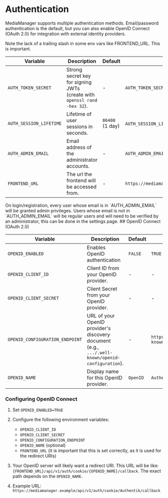 # Authentication

MediaManager supports multiple authentication methods. Email/password authentication is the default, but you can also
enable OpenID Connect (OAuth 2.0) for integration with external identity providers.


<note>
   Note the lack of a trailing slash in some env vars like FRONTEND_URL. This is important.
</note>

| Variable                | Description                                                              | Default         | Example                                   | Required |
|-------------------------|--------------------------------------------------------------------------|-----------------|-------------------------------------------|----------|
| `AUTH_TOKEN_SECRET`     | Strong secret key for signing JWTs (create with `openssl rand -hex 32`). | -               | `AUTH_TOKEN_SECRET=your_super_secret_key` | Yes      |
| `AUTH_SESSION_LIFETIME` | Lifetime of user sessions in seconds.                                    | `86400` (1 day) | `AUTH_SESSION_LIFETIME=604800` (1 week)   | No       |
| `AUTH_ADMIN_EMAIL`      | Email address of the administrator accounts.                             | -               | `AUTH_ADMIN_EMAIL=admin@example.com`      | Yes      |
| `FRONTEND_URL`          | The url the frontend will be accessed from.                              | -               | `https://mediamanager.example`            | Yes      |

<note>
On login/registration, every user whose email is in `AUTH_ADMIN_EMAIL` will be granted admin privileges.
Users whose email is not in `AUTH_ADMIN_EMAIL` will be regular users and will need to be verified by an administrator,
this can be done in the settings page.
</note>
## OpenID Connect (OAuth 2.0)

| Variable                        | Description                                                                                      | Default  | Example                                                                                     |
|---------------------------------|--------------------------------------------------------------------------------------------------|----------|---------------------------------------------------------------------------------------------|
| `OPENID_ENABLED`                | Enables OpenID authentication                                                                    | `FALSE`  | `TRUE`                                                                                      |
| `OPENID_CLIENT_ID`              | Client ID from your OpenID provider.                                                             | -        | -                                                                                           |
| `OPENID_CLIENT_SECRET`          | Client Secret from your OpenID provider.                                                         | -        | -                                                                                           |
| `OPENID_CONFIGURATION_ENDPOINT` | URL of your OpenID provider's discovery document (e.g., `.../.well-known/openid-configuration`). | -        | `https://authentik.example.com/application/o/mediamanager/.well-known/openid-configuration` |
| `OPENID_NAME`                   | Display name for this OpenID provider.                                                           | `OpenID` | `Authentik`                                                                                 |

### Configuring OpenID Connect

1. Set `OPENID_ENABLED=TRUE`
2. Configure the following environment variables:
    * `OPENID_CLIENT_ID`
    * `OPENID_CLIENT_SECRET`
    * `OPENID_CONFIGURATION_ENDPOINT`
    * `OPENID_NAME` (optional)
    * `FRONTEND_URL` (it is important that this is set correctly, as it is used for the redirect URIs)
3. Your OpenID server will likely want a redirect URI. This URL will be like:
   `{FRONTEND_URL}/api/v1/auth/cookie/{OPENID_NAME}/callback`. The exact path depends on the `OPENID_NAME`.

4. Example URL: `https://mediamanager.example/api/v1/auth/cookie/Authentik/callback`

